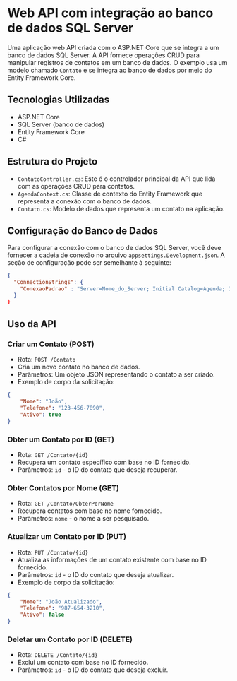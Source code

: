 # Web API com integração ao banco de dados SQL Server

Uma aplicação web API criada com o ASP.NET Core que se integra a um banco de dados SQL Server. A API fornece operações CRUD para manipular registros de contatos em um banco de dados. O exemplo usa um modelo chamado `Contato` e se integra ao banco de dados por meio do Entity Framework Core.

## Tecnologias Utilizadas

- ASP.NET Core
- SQL Server (banco de dados)
- Entity Framework Core
- C#

## Estrutura do Projeto

- `ContatoController.cs`: Este é o controlador principal da API que lida com as operações CRUD para contatos.
- `AgendaContext.cs`: Classe de contexto do Entity Framework que representa a conexão com o banco de dados.
- `Contato.cs`: Modelo de dados que representa um contato na aplicação.

## Configuração do Banco de Dados

Para configurar a conexão com o banco de dados SQL Server, você deve fornecer a cadeia de conexão no arquivo `appsettings.Development.json`. A seção de configuração pode ser semelhante à seguinte:

```json
{
  "ConnectionStrings": {
    "ConexaoPadrao" : "Server=Nome_do_Server; Initial Catalog=Agenda; Integrated Security=True; Encrypt=False;"}
  }
}
```
## Uso da API

### Criar um Contato (POST)

- Rota: `POST /Contato`
- Cria um novo contato no banco de dados.
- Parâmetros: Um objeto JSON representando o contato a ser criado.
- Exemplo de corpo da solicitação:
```json
{
    "Nome": "João",
    "Telefone": "123-456-7890",
    "Ativo": true
}
```

### Obter um Contato por ID (GET)

- Rota: `GET /Contato/{id}`
- Recupera um contato específico com base no ID fornecido.
- Parâmetros: `id` - o ID do contato que deseja recuperar.

### Obter Contatos por Nome (GET)

- Rota: `GET /Contato/ObterPorNome`
- Recupera contatos com base no nome fornecido.
- Parâmetros: `nome` - o nome a ser pesquisado.

### Atualizar um Contato por ID (PUT)

- Rota: `PUT /Contato/{id}`
- Atualiza as informações de um contato existente com base no ID fornecido.
- Parâmetros: `id` - o ID do contato que deseja atualizar.
- Exemplo de corpo da solicitação:
```json
{
    "Nome": "João Atualizado",
    "Telefone": "987-654-3210",
    "Ativo": false
}
```

### Deletar um Contato por ID (DELETE)

- Rota: `DELETE /Contato/{id}`
- Exclui um contato com base no ID fornecido.
- Parâmetros: `id` - o ID do contato que deseja excluir.